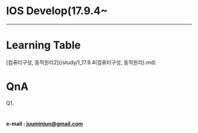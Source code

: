 # IOS Develop(17.9.4~
--- 


#### 
####
####




# Learning Table
[컴퓨터구성, 동작원리2](/study/1_17.9.4(컴퓨터구성, 동작원리).md)


# QnA


Q1.







#
#
#
#### e-mail : <juuminjun@gmail.com>

